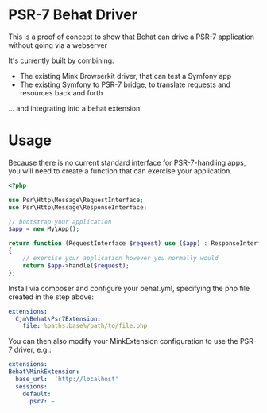 # PSR-7 Behat Driver

This is a proof of concept to show that Behat can drive a PSR-7 application without going via a webserver

It's currently built by combining:

 * The existing Mink Browserkit driver, that can test a Symfony app
 * The existing Symfony to PSR-7 bridge, to translate requests and resources back and forth

... and integrating into a behat extension

# Usage

Because there is no current standard interface for PSR-7-handling apps, you will need to create a function that can 
exercise your application.

```php
<?php

use Psr\Http\Message\RequestInterface;
use Psr\Http\Message\ResponseInterface;

// bootstrap your application
$app = new My\App();

return function (RequestInterface $request) use ($app) : ResponseInterface
{
    // exercise your application however you normally would
    return $app->handle($request);
};
```

Install via composer and configure your behat.yml, specifying the php file created in the step above:

```yaml
extensions:
  Cjm\Behat\Psr7Extension:
    file: %paths.base%/path/to/file.php
```

You can then also modify your MinkExtension configuration to use the PSR-7 driver, e.g.:

```yaml
extensions:
Behat\MinkExtension:
  base_url:  'http://localhost'
  sessions:
    default:
      psr7: ~
```
